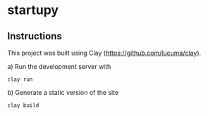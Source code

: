 #  startupy

## Instructions

This project was built using Clay (https://github.com/lucuma/clay).

a) Run the development server with

```
clay run
```

b) Generate a static version of the site

```
clay build
```
